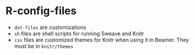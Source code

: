 # R-config-files

* `dot-files` are customizations
* `sh` files are shell scripts for running Sweave and Knitr
* `css` files are customized themes for Knitr when using it in Beamer. They must be in `knitr/themes`
